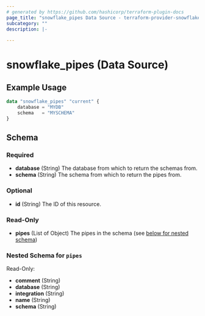 ```yaml
---
# generated by https://github.com/hashicorp/terraform-plugin-docs
page_title: "snowflake_pipes Data Source - terraform-provider-snowflake"
subcategory: ""
description: |-
  
---
```


# snowflake_pipes (Data Source)



## Example Usage

```terraform
data "snowflake_pipes" "current" {
    database = "MYDB"
    schema   = "MYSCHEMA"
}
```

<!-- schema generated by tfplugindocs -->
## Schema

### Required

- **database** (String) The database from which to return the schemas from.
- **schema** (String) The schema from which to return the pipes from.

### Optional

- **id** (String) The ID of this resource.

### Read-Only

- **pipes** (List of Object) The pipes in the schema (see [below for nested schema](#nestedatt--pipes))

<a id="nestedatt--pipes"></a>
### Nested Schema for `pipes`

Read-Only:

- **comment** (String)
- **database** (String)
- **integration** (String)
- **name** (String)
- **schema** (String)


